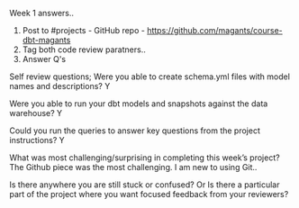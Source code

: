 Week 1 answers..

1. Post to #projects - GitHub repo - https://github.com/magants/course-dbt-magants
2. Tag both code review paratners..
3. Answer Q's
 
Self review questions;
Were you able to create schema.yml files with model names and descriptions? Y

Were you able to run your dbt models and snapshots against the data warehouse? Y

Could you run the queries to answer key questions from the project instructions? Y

What was most challenging/surprising in completing this week’s project? The Github piece was the most challenging. I am new to using Git..

Is there anywhere you are still stuck or confused? Or Is there a particular part of the project where you want focused feedback from your reviewers?